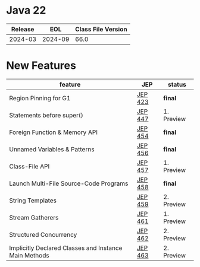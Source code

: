 # Java 22

| Release | EOL     | Class File Version |
|---------|---------|--------------------|
| 2024-03 | 2024-09 | 66.0               |

# New Features

| feature                                               | JEP                                          | status     |
|-------------------------------------------------------|----------------------------------------------|------------|
| Region Pinning for G1                                 | [JEP 423](https://openjdk.java.net/jeps/423) | **final**  |
| Statements before super()                             | [JEP 447](https://openjdk.java.net/jeps/447) | 1. Preview |
| Foreign Function & Memory API                         | [JEP 454](https://openjdk.java.net/jeps/454) | **final**  |
| Unnamed Variables & Patterns                          | [JEP 456](https://openjdk.java.net/jeps/456) | **final**  |
| Class-File API                                        | [JEP 457](https://openjdk.java.net/jeps/457) | 1. Preview |
| Launch Multi-File Source-Code Programs                | [JEP 458](https://openjdk.java.net/jeps/458) | **final**  |
| String Templates                                      | [JEP 459](https://openjdk.java.net/jeps/459) | 2. Preview |
| Stream Gatherers                                      | [JEP 461](https://openjdk.java.net/jeps/461) | 1. Preview |
| Structured Concurrency                                | [JEP 462](https://openjdk.java.net/jeps/462) | 2. Preview |
| Implicitly Declared Classes and Instance Main Methods | [JEP 463](https://openjdk.java.net/jeps/463) | 2. Preview |

